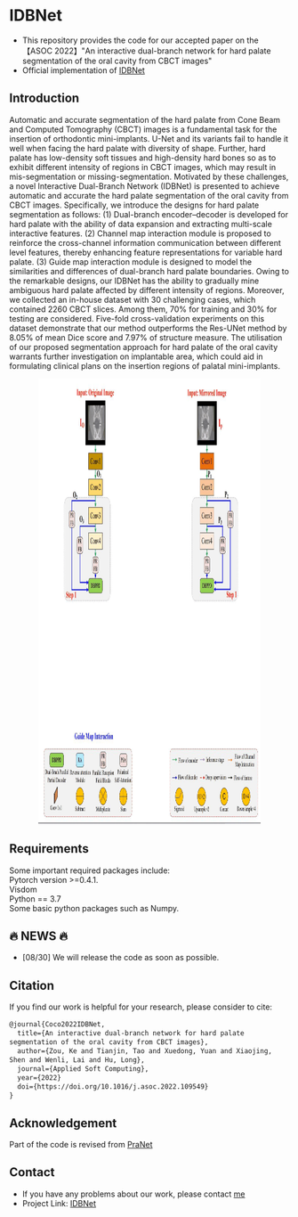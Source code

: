 # IDBNet
* This repository provides the code for our accepted paper on the 【ASOC 2022】"An interactive dual-branch network for hard palate segmentation of the oral cavity from CBCT images"
* Official implementation of [IDBNet](https://www.sciencedirect.com/science/article/pii/S1568494622006184)
## Introduction
Automatic and accurate segmentation of the hard palate from Cone Beam and Computed Tomography (CBCT) images is a fundamental task for the insertion of orthodontic mini-implants. U-Net and its variants fail to handle it well when facing the hard palate with diversity of shape. Further, hard palate has low-density soft tissues and high-density hard bones so as to exhibit different intensity of regions in CBCT images, which may result in mis-segmentation or missing-segmentation. Motivated by these challenges, a novel Interactive Dual-Branch Network (IDBNet) is presented to achieve automatic and accurate the hard palate segmentation of the oral cavity from CBCT images. Specifically, we introduce the designs for hard palate segmentation as follows: (1) Dual-branch encoder–decoder is developed for hard palate with the ability of data expansion and extracting multi-scale interactive features. (2) Channel map interaction module is proposed to reinforce the cross-channel information communication between different level features, thereby enhancing feature representations for variable hard palate. (3) Guide map interaction module is designed to model the similarities and differences of dual-branch hard palate boundaries. Owing to the remarkable designs, our IDBNet has the ability to gradually mine ambiguous hard palate affected by different intensity of regions. Moreover, we collected an in-house dataset with 30 challenging cases, which contained 2260 CBCT slices. Among them, 70% for training and 30% for testing are considered. Five-fold cross-validation experiments on this dataset demonstrate that our method outperforms the Res-UNet method by 8.05% of mean Dice score and 7.97% of structure measure. The utilisation of our proposed segmentation approach for hard palate of the oral cavity warrants further investigation on implantable area, which could aid in formulating clinical plans on the insertion regions of palatal mini-implants.

<div align=center><img width="400" height="800" alt="Our TBraTS framework" src="https://github.com/Cocofeat/IDBNet/blob/main/image/Teeth_E.gif"/></div>

## Requirements
Some important required packages include:  
Pytorch version >=0.4.1.  
Visdom  
Python == 3.7  
Some basic python packages such as Numpy.  
##  :fire: NEWS :fire:
* [08/30] We will release the code as soon as possible. 
## Citation
If you find our work is helpful for your research, please consider to cite:  
```
@journal{Coco2022IDBNet,
  title={An interactive dual-branch network for hard palate segmentation of the oral cavity from CBCT images},
  author={Zou, Ke and Tianjin, Tao and Xuedong, Yuan and Xiaojing, Shen and Wenli, Lai and Hu, Long},
  journal={Applied Soft Computing},
  year={2022}
  doi={https://doi.org/10.1016/j.asoc.2022.109549}
}
```
## Acknowledgement
Part of the code is revised from [PraNet](https://github.com/DengPingFan/PraNet)

## Contact
* If you have any problems about our work, please contact [me](kezou8@gmail.com) 
* Project Link: [IDBNet](https://github.com/Cocofeat/IDBNet/)
